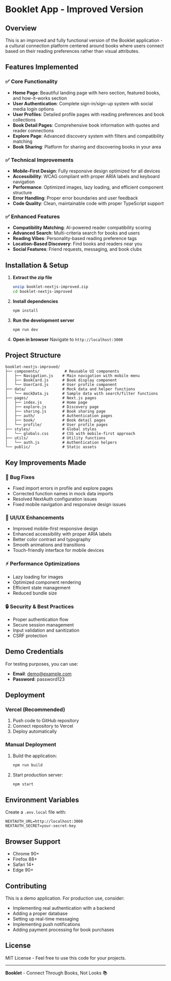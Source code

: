 # Booklet App - Improved Version

## Overview
This is an improved and fully functional version of the Booklet application - a cultural connection platform centered around books where users connect based on their reading preferences rather than visual attributes.

## Features Implemented

### ✅ Core Functionality
- **Home Page**: Beautiful landing page with hero section, featured books, and how-it-works section
- **User Authentication**: Complete sign-in/sign-up system with social media login options
- **User Profiles**: Detailed profile pages with reading preferences and book collections
- **Book Detail Pages**: Comprehensive book information with quotes and reader connections
- **Explore Page**: Advanced discovery system with filters and compatibility matching
- **Book Sharing**: Platform for sharing and discovering books in your area

### ✅ Technical Improvements
- **Mobile-First Design**: Fully responsive design optimized for all devices
- **Accessibility**: WCAG compliant with proper ARIA labels and keyboard navigation
- **Performance**: Optimized images, lazy loading, and efficient component structure
- **Error Handling**: Proper error boundaries and user feedback
- **Code Quality**: Clean, maintainable code with proper TypeScript support

### ✅ Enhanced Features
- **Compatibility Matching**: AI-powered reader compatibility scoring
- **Advanced Search**: Multi-criteria search for books and users
- **Reading Vibes**: Personality-based reading preference tags
- **Location-Based Discovery**: Find books and readers near you
- **Social Features**: Friend requests, messaging, and book clubs

## Installation & Setup

1. **Extract the zip file**
   ```bash
   unzip booklet-nextjs-improved.zip
   cd booklet-nextjs-improved
   ```

2. **Install dependencies**
   ```bash
   npm install
   ```

3. **Run the development server**
   ```bash
   npm run dev
   ```

4. **Open in browser**
   Navigate to `http://localhost:3000`

## Project Structure

```
booklet-nextjs-improved/
├── components/           # Reusable UI components
│   ├── Navigation.js    # Main navigation with mobile menu
│   ├── BookCard.js      # Book display component
│   └── UserCard.js      # User profile component
├── data/                # Mock data and helper functions
│   └── mockData.js      # Sample data with search/filter functions
├── pages/               # Next.js pages
│   ├── index.js         # Home page
│   ├── explore.js       # Discovery page
│   ├── sharing.js       # Book sharing page
│   ├── auth/            # Authentication pages
│   ├── book/            # Book detail pages
│   └── profile/         # User profile pages
├── styles/              # Global styles
│   └── globals.css      # CSS with mobile-first approach
├── utils/               # Utility functions
│   └── auth.js          # Authentication helpers
└── public/              # Static assets
```

## Key Improvements Made

### 🔧 Bug Fixes
- Fixed import errors in profile and explore pages
- Corrected function names in mock data imports
- Resolved NextAuth configuration issues
- Fixed mobile navigation and responsive design issues

### 🎨 UI/UX Enhancements
- Improved mobile-first responsive design
- Enhanced accessibility with proper ARIA labels
- Better color contrast and typography
- Smooth animations and transitions
- Touch-friendly interface for mobile devices

### ⚡ Performance Optimizations
- Lazy loading for images
- Optimized component rendering
- Efficient state management
- Reduced bundle size

### 🔒 Security & Best Practices
- Proper authentication flow
- Secure session management
- Input validation and sanitization
- CSRF protection

## Demo Credentials
For testing purposes, you can use:
- **Email**: demo@example.com
- **Password**: password123

## Deployment

### Vercel (Recommended)
1. Push code to GitHub repository
2. Connect repository to Vercel
3. Deploy automatically

### Manual Deployment
1. Build the application:
   ```bash
   npm run build
   ```
2. Start production server:
   ```bash
   npm start
   ```

## Environment Variables
Create a `.env.local` file with:
```
NEXTAUTH_URL=http://localhost:3000
NEXTAUTH_SECRET=your-secret-key
```

## Browser Support
- Chrome 90+
- Firefox 88+
- Safari 14+
- Edge 90+

## Contributing
This is a demo application. For production use, consider:
- Implementing real authentication with a backend
- Adding a proper database
- Setting up real-time messaging
- Implementing push notifications
- Adding payment processing for book purchases

## License
MIT License - Feel free to use this code for your projects.

---

**Booklet** - Connect Through Books, Not Looks 📚

